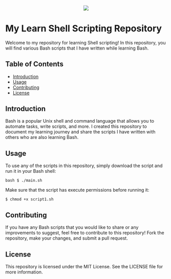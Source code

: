 <h3 align="center">
<img src="https://cdn.rawgit.com/odb/official-bash-logo/master/assets/Logos/Identity/PNG/BASH_logo-transparent-bg-color.png">
</h3>

# My Learn Shell Scripting Repository

Welcome to my repository for learning Shell scripting! In this repository, you will find various Bash scripts that I have written while learning Bash.

## Table of Contents

- [Introduction](#introduction)
- [Usage](#usage)
- [Contributing](#contributing)
- [License](#license)

## Introduction

Bash is a popular Unix shell and command language that allows you to automate tasks, write scripts, and more. 
I created this repository to document my learning journey and share the scripts I have written with others who are also learning Bash.

## Usage

To use any of the scripts in this repository, simply download the script and run it in your Bash shell:

```bash $ ./main.sh ```

Make sure that the script has execute permissions before running it:

```$ chmod +x script1.sh ```

## Contributing
If you have any Bash scripts that you would like to share or any improvements to suggest, feel free to contribute to this repository! Fork the repository, make your changes, and submit a pull request.

## License
This repository is licensed under the MIT License. See the LICENSE file for more information.
